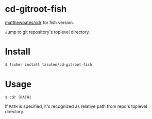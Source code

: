 # cd-gitroot-fish
[matthewoates/cdr](https://github.com/mollifier/cd-gitroot) for fish version.

Jump to git repository's toplevel directory.

# Install
``` sh
$ fisher install tasuten/cd-gitroot-fish
```

# Usage
```
$ cdr [PATH]
```
If `PATH` is specified, it's recognized as relative path from repo's toplevel directory.
